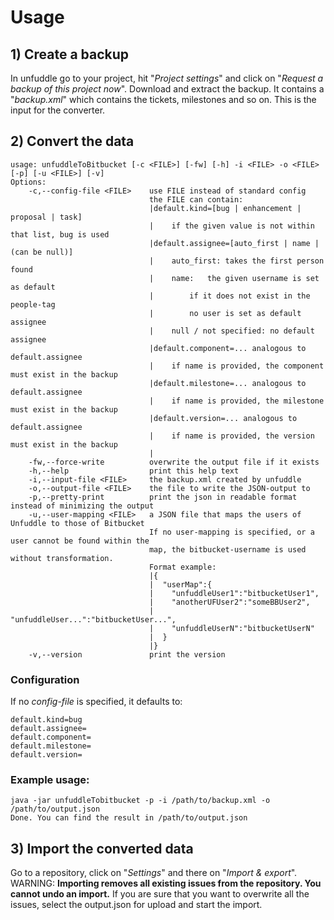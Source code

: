 # Usage

## 1) Create a backup
In unfuddle go to your project, hit "*Project settings*" and click on "*Request a backup of this project now*". Download and extract the backup. It contains a "*backup.xml*" which contains the tickets, milestones and so on. This is the input for the converter.

## 2) Convert the data

```
usage: unfuddleToBitbucket [-c <FILE>] [-fw] [-h] -i <FILE> -o <FILE> [-p] [-u <FILE>] [-v]
Options:
    -c,--config-file <FILE>    use FILE instead of standard config
                               the FILE can contain:
                               |default.kind=[bug | enhancement | proposal | task]
                               |	if the given value is not within that list, bug is used
                               |default.assignee=[auto_first | name | (can be null)]
                               |	auto_first: takes the first person found
                               |	name:	the given username is set as default
                               |		if it does not exist in the people-tag
                               |		no user is set as default assignee
                               |	null / not specified: no default assignee
                               |default.component=... analogous to default.assignee
                               |	if name is provided, the component must exist in the backup
                               |default.milestone=... analogous to default.assignee
                               |	if name is provided, the milestone must exist in the backup
                               |default.version=... analogous to default.assignee
                               |	if name is provided, the version must exist in the backup
                               |
    -fw,--force-write          overwrite the output file if it exists
    -h,--help                  print this help text
    -i,--input-file <FILE>     the backup.xml created by unfuddle
    -o,--output-file <FILE>    the file to write the JSON-output to
    -p,--pretty-print          print the json in readable format instead of minimizing the output
    -u,--user-mapping <FILE>   a JSON file that maps the users of Unfuddle to those of Bitbucket
                               If no user-mapping is specified, or a user cannot be found within the
                               map, the bitbucket-username is used without transformation.
                               Format example:
                               |{
                               |  "userMap":{
                               |    "unfuddleUser1":"bitbucketUser1",
                               |    "anotherUFUser2":"someBBUser2",
                               |    "unfuddleUser...":"bitbucketUser...",
                               |    "unfuddleUserN":"bitbucketUserN"
                               |  }
                               |}
    -v,--version               print the version
```

### Configuration
If no *config-file* is specified, it defaults to:

```
default.kind=bug
default.assignee=
default.component=
default.milestone=
default.version=
```

### Example usage:
```
java -jar unfuddleTobitbucket -p -i /path/to/backup.xml -o /path/to/output.json
Done. You can find the result in /path/to/output.json
```

## 3) Import the converted data
Go to a repository, click on "*Settings*" and there on "*Import & export*". WARNING: **Importing removes all existing issues from the repository. You cannot undo an import.** If you are sure that you want to overwrite all the issues, select the output.json for upload and start the import.
